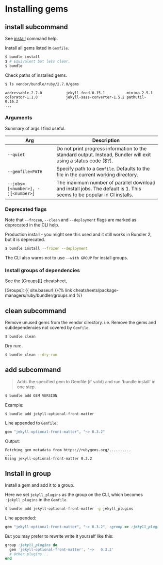 # Installing gems


## install subcommand

See [install](https://bundler.io/man/bundle-install.1.html) command help.

Install all gems listed in `Gemfile`.

```sh
$ bundle install
$ # Equivalent but less clear.
$ bundle
```

Check paths of installed gems.

```sh
$ ls vendor/bundle/ruby/2.7.0/gems
```
```
addressable-2.7.0           jekyll-feed-0.15.1          minima-2.5.1
colorator-1.1.0             jekyll-sass-converter-1.5.2 pathutil-0.16.2
...
```

### Arguments

Summary of args I find useful.

| Arg                               | Description                                                                                                          |
| --------------------------------- | -------------------------------------------------------------------------------------------------------------------- |
| `--quiet`                         | Do not print progress information to the standard output. Instead, Bundler will exit using a status code ($?).       |
| `--gemfile=PATH`                  | Specify path to a `Gemfile`. Defaults to the file in the current working directory.                                  |
| `--jobs=[<number>], -j[<number>]` | The maximum number of parallel download and install jobs. The default is 1. This seems to be popular in CI installs. |

### Deprecated flags

Note that `--frozen`, `--clean` and `--deployment` flags are marked as deprecated in the CLI help.

Production install - you might see this used and it still works in Bundler 2, but it is deprecated.

```sh
$ bundle install --frozen --deployment
```

The CLI also warns not to use `--with GROUP` for install groups.

### Install groups of dependencies

See the [Groups][] cheatsheet,

[Groups]: {{ site.baseurl }}{% link cheatsheets/package-managers/ruby/bundler/groups.md %}


## clean subcommand

Remove unused gems from the vendor directory. i.e. Remove the gems and subdependencies not covered by `Gemfile`.

```sh
$ bundle clean
```

Dry run:

```sh
$ bundle clean --dry-run
```


## add subcommand

> Adds the specified gem to Gemfile (if valid) and run 'bundle install' in one step.

```sh
$ bundle add GEM VERSION
```

Example:

```sh
$ bundle add jekyll-optional-front-matter
```

Line appended to `Gemfile`:

```ruby
gem "jekyll-optional-front-matter", "~> 0.3.2"
```

Output:

```
Fetching gem metadata from https://rubygems.org/..........
...
Using jekyll-optional-front-matter 0.3.2
```


## Install in group

Install a gem and add it to a group.

Here we set `jekyll_plugins` as the group on the CLI, which becomes `:jekyll_plugins` in the `Gemfile`.

```sh
$ bundle add jekyll-optional-front-matter -g jekyll_plugins
```

Line appended:

```ruby
gem "jekyll-optional-front-matter", "~> 0.3.2", :group => :jekyll_plugins
```

But you may prefer to rewrite write it yourself like this:

```ruby
group :jekyll_plugins do
  gem 'jekyll-optional-front-matter', '~>	0.3.2'
  # Other plugins...
end
```
